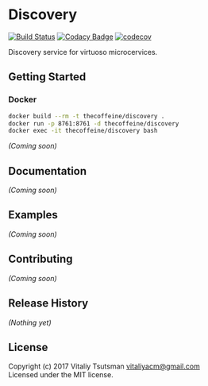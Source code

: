 Discovery
====================================================
[![Build Status](https://travis-ci.org/coffeine-009/discovery.svg?branch=master)](https://travis-ci.org/coffeine-009/discovery)
[![Codacy Badge](https://api.codacy.com/project/badge/Grade/9840b83dde914873b3ec93529a11e876)](https://www.codacy.com/app/vitaliyacm/discovery?utm_source=github.com&amp;utm_medium=referral&amp;utm_content=coffeine-009/discovery&amp;utm_campaign=Badge_Grade)
[![codecov](https://codecov.io/gh/coffeine-009/discovery/branch/master/graph/badge.svg)](https://codecov.io/gh/coffeine-009/discovery)


Discovery service for virtuoso microcervices.

## Getting Started
### Docker
```bash
docker build --rm -t thecoffeine/discovery .
docker run -p 8761:8761 -d thecoffeine/discovery
docker exec -it thecoffeine/discovery bash
```

_(Coming soon)_

## Documentation
_(Coming soon)_

## Examples
_(Coming soon)_

## Contributing
_(Coming soon)_

## Release History
_(Nothing yet)_

## License
Copyright (c) 2017 Vitaliy Tsutsman <vitaliyacm@gmail.com>  
Licensed under the MIT license.
